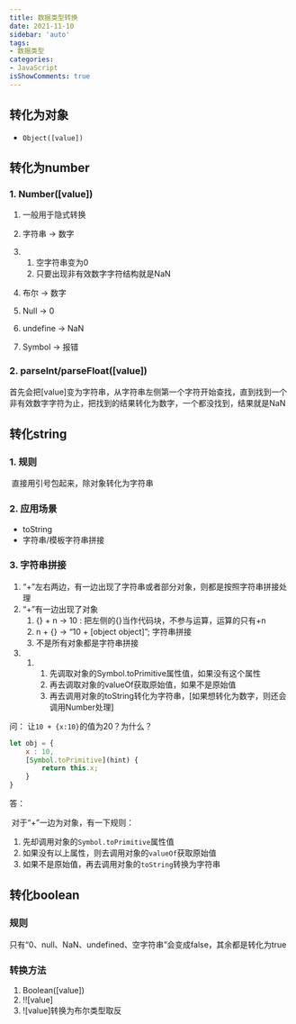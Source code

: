 ```yaml
---
title: 数据类型转换
date: 2021-11-10
sidebar: 'auto'
tags:
- 数据类型
categories:
- JavaScript
isShowComments: true
---
```


## **转化为对象**

-   `Object([value])`

## 转化为number

### 1. Number([value])

1.  一般用于隐式转换

2.  字符串 -> 数字

3.  1.  空字符串变为0
    2.  只要出现非有效数字字符结构就是NaN

4.  布尔 -> 数字

5.  Null -> 0

6.  undefine -> NaN

7.  Symbol -> 报错

### 2. parseInt/parseFloat([value])

​		首先会把[value]变为字符串，从字符串左侧第一个字符开始查找，直到找到一个非有效数字字符为止，把找到的结果转化为数字，一个都没找到，结果就是NaN

## 转化string

### 1. 规则

​	直接用引号包起来，除对象转化为字符串

### 2. 应用场景

-   toString
-   字符串/模板字符串拼接

### 3. 字符串拼接

1.  “+”左右两边，有一边出现了字符串或者部分对象，则都是按照字符串拼接处理
2.  “+”有一边出现了对象
    1.  {} + n -> 10 : 把左侧的{}当作代码块，不参与运算，运算的只有+n
    2.  n + {} -> “10 + [object object]”; 字符串拼接
    3.  不是所有对象都是字符串拼接
3.  1.  1.  先调取对象的Symbol.toPrimitive属性值，如果没有这个属性
        2.  再去调取对象的valueOf获取原始值，如果不是原始值
        3.  再去调用对象的toString转化为字符串，[如果想转化为数字，则还会调用Number处理]



问： 让`10 + {x:10}`的值为20？为什么？

```js
let obj = {
    x : 10,
    [Symbol.toPrimitive](hint) {
        return this.x;
    }
}
```

答：

​	对于“+”一边为对象，有一下规则：

1.   先却调用对象的`Symbol.toPrimitive`属性值
2.   如果没有以上属性，则去调用对象的`valueOf`获取原始值
3.   如果不是原始值，再去调用对象的`toString`转换为字符串



## 转化boolean

### 规则

​	只有“0、null、NaN、undefined、空字符串”会变成false，其余都是转化为true

### 转换方法

1.  Boolean([value])
2.  !![value]
3.  ![value]转换为布尔类型取反

